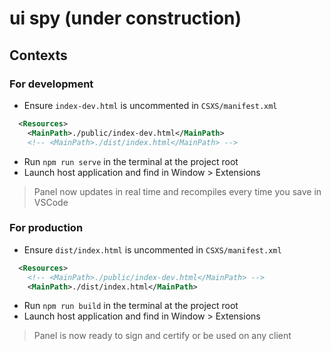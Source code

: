 # ui spy (under construction)

## Contexts

### For development

- Ensure `index-dev.html` is uncommented in `CSXS/manifest.xml`

```xml
  <Resources>
    <MainPath>./public/index-dev.html</MainPath>
    <!-- <MainPath>./dist/index.html</MainPath> -->
```

- Run `npm run serve` in the terminal at the project root
- Launch host application and find in Window > Extensions

> Panel now updates in real time and recompiles every time you save in VSCode

### For production

- Ensure `dist/index.html` is uncommented in `CSXS/manifest.xml`

```xml
  <Resources>
    <!-- <MainPath>./public/index-dev.html</MainPath> -->
    <MainPath>./dist/index.html</MainPath>
```

- Run `npm run build` in the terminal at the project root
- Launch host application and find in Window > Extensions

> Panel is now ready to sign and certify or be used on any client
